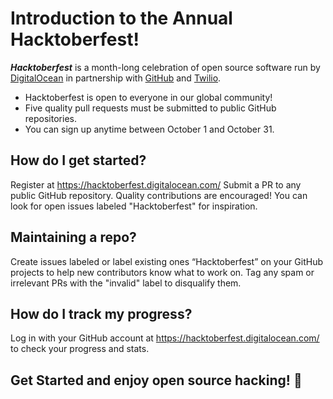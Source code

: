 # Introduction to the Annual Hacktoberfest!

**_Hacktoberfest_** is a month-long celebration of open source software run by [DigitalOcean](https://www.digitalocean.com/) in partnership with [GitHub](https://github.com/) and [Twilio](https://www.twilio.com/).

* Hacktoberfest is open to everyone in our global community!
* Five quality pull requests must be submitted to public GitHub repositories.
* You can sign up anytime between October 1 and October 31.

## How do I get started?

Register at https://hacktoberfest.digitalocean.com/ Submit a PR to any public GitHub repository. Quality contributions are encouraged! You can look for open issues labeled "Hacktoberfest" for inspiration.

## Maintaining a repo?

Create issues labeled or label existing ones “Hacktoberfest” on your GitHub projects to help new contributors know what to work on. Tag any spam or irrelevant PRs with the "invalid" label to disqualify them.

## How do I track my progress?

Log in with your GitHub account at https://hacktoberfest.digitalocean.com/ to check your progress and stats.


## Get Started and enjoy open source hacking! :tada:
